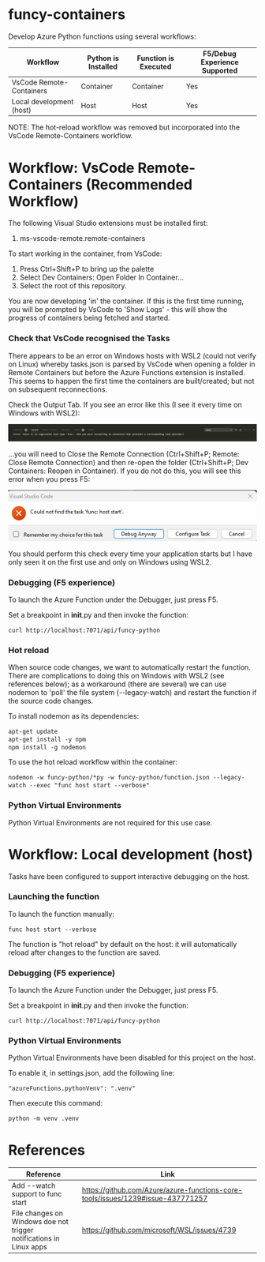 # funcy-containers
Develop Azure Python functions using several workflows:

| Workflow | Python is Installed | Function is Executed | F5/Debug Experience Supported | 
| -------- | ------------------- | -------------------- | ----------------------- |
| VsCode Remote-Containers | Container | Container | Yes |
| Local development (host) | Host | Host | Yes |

NOTE: The hot-reload workflow was removed but incorporated into the VsCode Remote-Containers workflow. 

# Workflow: VsCode Remote-Containers (Recommended Workflow)
The following Visual Studio extensions must be installed first:

1. ms-vscode-remote.remote-containers

To start working in the container, from VsCode: 

1. Press Ctrl+Shift+P to bring up the palette
2. Select Dev Containers: Open Folder In Container...
3. Select the root of this repository.

You are now developing 'in' the container. If this is the first time running, you will be prompted by VsCode to 'Show Logs' - this will show the progress of containers being fetched and started.  

### Check that VsCode recognised the Tasks
There appears to be an error on Windows hosts with WSL2 (could not verify on Linux) whereby tasks.json is parsed by VsCode when opening a folder in Remote Containers but before the Azure Functions extension is installed. This seems to happen the first time the containers are built/created; but not on subsequent reconnections. 

Check the Output Tab. If you see an error like this (I see it every time on Windows with WSL2):

![func-task-type-not-registered](docs/func-task-type-not-registered.png)

...you will need to Close the Remote Connection (Ctrl+Shift+P; Remote: Close Remote Connection) and then re-open the folder (Ctrl+Shift+P; Dev Containers: Reopen in Container). If you do not do this, you will see this error when you press F5:

![func-debug-error](docs/func-debug-error.png)

You should perform this check every time your application starts but I have only seen it on the first use and only on Windows using WSL2. 

### Debugging (F5 experience)
To launch the Azure Function under the Debugger, just press F5. 

Set a breakpoint in __init__.py and then invoke the function:

```
curl http://localhost:7071/api/funcy-python
```

### Hot reload
When source code changes, we want to automatically restart the function. There are complications to doing this on Windows with WSL2 (see references below); as a workaround (there are several) we can use nodemon to 'poll' the file system (--legacy-watch) and restart the function if the source code changes. 

To install nodemon as its dependencies:

```
apt-get update
apt-get install -y npm
npm install -g nodemon
```

To use the hot reload workflow within the container:

```
nodemon -w funcy-python/*py -w funcy-python/function.json --legacy-watch --exec "func host start --verbose"
```

### Python Virtual Environments
Python Virtual Environments are not required for this use case. 


# Workflow: Local development (host)
Tasks have been configured to support interactive debugging on the host. 

### Launching the function
To launch the function manually:

```
func host start --verbose
```

The function is "hot reload" by default on the host: it will automatically reload after changes to the function are saved. 

### Debugging (F5 experience)
To launch the Azure Function under the Debugger, just press F5. 

Set a breakpoint in __init__.py and then invoke the function:

```
curl http://localhost:7071/api/funcy-python
```

### Python Virtual Environments
Python Virtual Environments have been disabled for this project on the host. 

To enable it, in settings.json, add the following line:

```
"azureFunctions.pythonVenv": ".venv"
```

Then execute this command:

```
python -m venv .venv
```

# References
| Reference | Link | 
| -- | -- |
| Add --watch support to func start | https://github.com/Azure/azure-functions-core-tools/issues/1239#issue-437771257 |
| File changes on Windows doe not trigger notifications in Linux apps | https://github.com/microsoft/WSL/issues/4739 |
